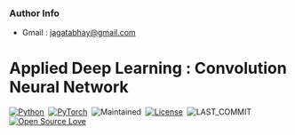 ### Author Info
- Gmail : [jagatabhay@gmail.com](jagatabhay@gmail.com)

# Applied Deep Learning : Convolution Neural Network 

[![Python](https://img.shields.io/badge/Language%20%26%20Version-Python%203.6%2B-brightgreen)](https://www.python.org/)&nbsp;&nbsp;[![PyTorch](https://img.shields.io/badge/Library-PyTorch-brightgreen)](https://pytorch.org)&nbsp;&nbsp;![Maintained](https://img.shields.io/badge/Maintained-Yes-brightgreen)&nbsp;&nbsp;[![License](https://img.shields.io/badge/LICENSE-MIT-brightgreen)](https://github.com/jagatabhay/TSAI/blob/master/LICENSE)&nbsp;&nbsp;![LAST_COMMIT](https://img.shields.io/github/last-commit/jagatabhay/TSAI)&nbsp;&nbsp;[![Open Source Love](https://badges.frapsoft.com/os/v1/open-source.png?v=103)](https://github.com/ellerbrock/open-source-badges/)




